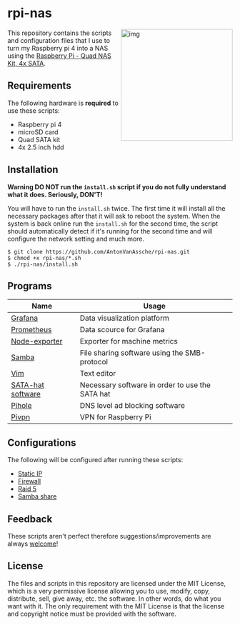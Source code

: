 # rpi-nas

<img src="https://cdn.shopify.com/s/files/1/0021/1497/7894/products/2020428_6_1024x1024.jpg?v=1600062159" alt="img" align="right" width="250px">

This repository contains the scripts and configuration files that I use to turn my Raspberry pi 4 into a NAS using the [Raspberry Pi - Quad NAS Kit, 4x SATA](https://www.reichelt.com/be/en/raspberry-pi-quad-nas-kit-4x-sata-rpi-nas-4xsata-k-p293032.html?CCOUNTRY=661&LANGUAGE=nl&GROUPID=9003&START=0&OFFSET=16&SID=92452fc2f43d5523472d37acf8f97abee48297c96771af5666fa3&LANGUAGE=EN&&r=1).

## Requirements

The following hardware is **required** to use these scripts:

-   Raspberry pi 4
-   microSD card
-   Quad SATA kit
-   4x 2.5 inch hdd

## Installation

**Warning DO NOT run the `install.sh` script if you do not fully understand what it does. Seriously, DON'T!**

You will have to run the `install.sh` twice. The first time it will install all the necessary packages after that it will ask to reboot the system. When the system is back online run the `install.sh` for the second time, the script should automatically detect if it's running for the second time and will configure the network setting and much more.

```
$ git clone https://github.com/AntonVanAssche/rpi-nas.git
$ chmod +x rpi-nas/*.sh
$ ./rpi-nas/install.sh
```

## Programs

| Name                                                         | Usage                                           |
| ------------------------------------------------------------ | ----------------------------------------------- |
| [Grafana](https://github.com/grafana/grafana)                | Data visualization platform                     |
| [Prometheus](https://github.com/prometheus/prometheus)       | Data scource for Grafana                        |
| [Node-exporter](https://github.com/prometheus/node_exporter) | Exporter for machine metrics                    |
| [Samba](https://github.com/samba-team/samba)                 | File sharing software using the SMB-protocol    |
| [Vim](https://github.com/vim/vim)                            | Text editor                                     |
| [SATA-hat software](https://github.com/akgnah/rockpi-sata)   | Necessary software in order to use the SATA hat |
| [Pihole](https://github.com/pi-hole/pi-hole)                 | DNS level ad blocking software                  |
| [Pivpn](https://github.com/pivpn/pivpn)                      | VPN for Raspberry Pi                            |

## Configurations

The following will be configured after running these scripts:

-   [Static IP](./install-scripts/ip.sh)
-   [Firewall](./install-scripts/ip.sh)
-   [Raid 5](./install-scripts/raid.sh)
-   [Samba share](./install-scripts/samba.sh)

## Feedback

These scripts aren't perfect therefore suggestions/improvements are always [welcome](https://github.com/AntonVanAssche/rpi-nas/issues)!

## License

The files and scripts in this repository are licensed under the MIT License, which is a very permissive license allowing you to use, modify, copy, distribute, sell, give away, etc. the software. In other words, do what you want with it. The only requirement with the MIT License is that the license and copyright notice must be provided with the software.
